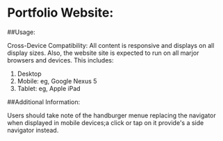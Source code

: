 # Portfolio Website:

##Usage:

Cross-Device Compatibility:
All content is responsive and displays on all display sizes. Also, the website site is expected to run on all marjor browsers and devices.
This includes:
1. Desktop
2. Mobile: eg, Google Nexus 5
3. Tablet: eg, Apple iPad

##Additional Information:

Users should take note of the handburger menue replacing the navigator when displayed in mobile devices;a click 
or tap on it provide's a  side navigator instead.
